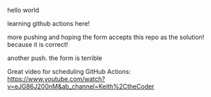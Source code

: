 hello world


learning github actions here!

more pushing and hoping the form accepts this repo as the solution! because it is correct!


another push. the form is terrible


Great video for scheduling GitHub Actions: https://www.youtube.com/watch?v=eJG86J200nM&ab_channel=Keith%2CtheCoder
